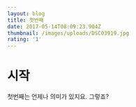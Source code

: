 ```yaml
---
layout: blog
title: 첫번째
date: 2017-05-14T08:09:23.904Z
thumbnail: /images/uploads/DSC03919.jpg
rating: '1'
---
```

# 시작

첫번째는 언제나 의미가 있지요. 그렇죠?

